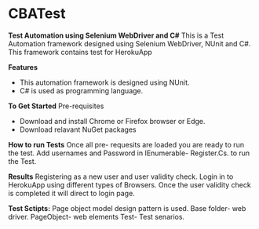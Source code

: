 # CBATest
**Test Automation using Selenium WebDriver and C#**
This is a Test Automation framework designed using Selenium WebDriver, NUnit and C#.
This framework contains test for HerokuApp

**Features**
- This automation framework is designed using NUnit.
- C# is used as programming language.

**To Get Started**
Pre-requisites
- Download and install Chrome or Firefox browser or Edge.
- Download relavant NuGet packages 

**How to run Tests**
Once all pre- requesits are loaded you are ready to run the test.
Add usernames and Password in  IEnumerable<TestCaseData>- Register.Cs. to run the Test.

**Results**
Registering as a new user and user validity check.
Login in to HerokuApp using different types of Browsers.
Once the user validity check is completed it will direct to login page.

**Test Sctipts:**
Page object model design pattern is used.
Base folder- web driver.
PageObject-  web elements
Test- Test senarios.





